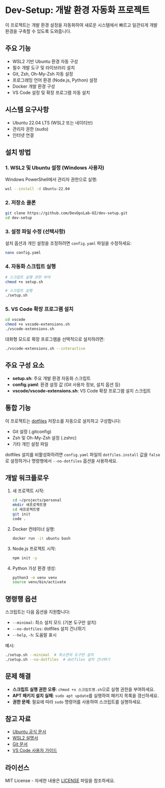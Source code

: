 # Dev-Setup: 개발 환경 자동화 프로젝트

이 프로젝트는 개발 환경 설정을 자동화하여 새로운 시스템에서 빠르고 일관되게 개발 환경을 구축할 수 있도록 도와줍니다.

## 주요 기능

- WSL2 기반 Ubuntu 환경 자동 구성
- 필수 개발 도구 및 라이브러리 설치
- Git, Zsh, Oh-My-Zsh 자동 설정
- 프로그래밍 언어 환경 (Node.js, Python) 설정
- Docker 개발 환경 구성
- VS Code 설정 및 확장 프로그램 자동 설치

## 시스템 요구사항

- Ubuntu 22.04 LTS (WSL2 또는 네이티브)
- 관리자 권한 (sudo)
- 인터넷 연결

## 설치 방법

### 1. WSL2 및 Ubuntu 설정 (Windows 사용자)

Windows PowerShell에서 관리자 권한으로 실행:

```bash
wsl --install -d Ubuntu-22.04
```

### 2. 저장소 클론

```bash
git clone https://github.com/DevOpsLab-OZ/dev-setup.git
cd dev-setup
```

### 3. 설정 파일 수정 (선택사항)

설치 옵션과 개인 설정을 조정하려면 `config.yaml` 파일을 수정하세요:

```bash
nano config.yaml
```

### 4. 자동화 스크립트 실행

```bash
# 스크립트 실행 권한 부여
chmod +x setup.sh

# 스크립트 실행
./setup.sh
```

### 5. VS Code 확장 프로그램 설치

```bash
cd vscode
chmod +x vscode-extensions.sh
./vscode-extensions.sh
```

대화형 모드로 확장 프로그램을 선택적으로 설치하려면:

```bash
./vscode-extensions.sh --interactive
```

## 주요 구성 요소

- **setup.sh**: 주요 개발 환경 자동화 스크립트
- **config.yaml**: 환경 설정 값 (Git 사용자 정보, 설치 옵션 등)
- **vscode/vscode-extensions.sh**: VS Code 확장 프로그램 설치 스크립트

## 통합 기능

이 프로젝트는 [dotfiles](https://github.com/DevOpsLab-OZ/dotfiles) 저장소를 자동으로 설치하고 구성합니다:

- Git 설정 (.gitconfig)
- Zsh 및 Oh-My-Zsh 설정 (.zshrc)
- 기타 개인 설정 파일

dotfiles 설치를 비활성화하려면 `config.yaml` 파일의 `dotfiles.install` 값을 `false`로 설정하거나 명령행에서 `--no-dotfiles` 옵션을 사용하세요.

## 개발 워크플로우

1. 새 프로젝트 시작:
   ```bash
   cd ~/projects/personal
   mkdir 새프로젝트명
   cd 새프로젝트명
   git init
   code .
   ```

2. Docker 컨테이너 실행:
   ```bash
   docker run -it ubuntu bash
   ```

3. Node.js 프로젝트 시작:
   ```bash
   npm init -y
   ```

4. Python 가상 환경 생성:
   ```bash
   python3 -m venv venv
   source venv/bin/activate
   ```

## 명령행 옵션

스크립트는 다음 옵션을 지원합니다:

- `--minimal`: 최소 설치 모드 (기본 도구만 설치)
- `--no-dotfiles`: dotfiles 설치 건너뛰기
- `--help`, `-h`: 도움말 표시

예시:
```bash
./setup.sh --minimal  # 최소한의 도구만 설치
./setup.sh --no-dotfiles  # dotfiles 설치 건너뛰기
```

## 문제 해결

- **스크립트 실행 권한 오류**: `chmod +x 스크립트명.sh`으로 실행 권한을 부여하세요.
- **APT 패키지 설치 실패**: `sudo apt update`를 실행하여 패키지 목록을 갱신하세요.
- **권한 문제**: 필요에 따라 `sudo` 명령어를 사용하여 스크립트를 실행하세요.

## 참고 자료

- [Ubuntu 공식 문서](https://help.ubuntu.com/)
- [WSL2 설명서](https://docs.microsoft.com/windows/wsl/)
- [Git 문서](https://git-scm.com/doc)
- [VS Code 사용자 가이드](https://code.visualstudio.com/docs)

## 라이선스

MIT License - 자세한 내용은 [LICENSE](LICENSE) 파일을 참조하세요.
